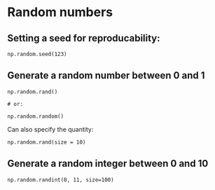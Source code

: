 # Random numbers

## Setting a seed for reproducability:

```
np.random.seed(123)
```

## Generate a random number between 0 and 1

```
np.random.rand()

# or: 

np.random.random()
```

Can also specify the quantity:

```
np.random.rand(size = 10)
```

## Generate a random integer between 0 and 10

```
np.random.randint(0, 11, size=100)
```
